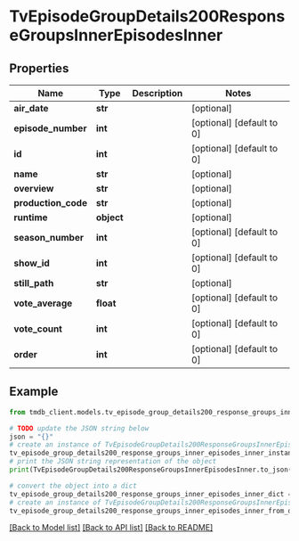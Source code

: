 # TvEpisodeGroupDetails200ResponseGroupsInnerEpisodesInner


## Properties

Name | Type | Description | Notes
------------ | ------------- | ------------- | -------------
**air_date** | **str** |  | [optional] 
**episode_number** | **int** |  | [optional] [default to 0]
**id** | **int** |  | [optional] [default to 0]
**name** | **str** |  | [optional] 
**overview** | **str** |  | [optional] 
**production_code** | **str** |  | [optional] 
**runtime** | **object** |  | [optional] 
**season_number** | **int** |  | [optional] [default to 0]
**show_id** | **int** |  | [optional] [default to 0]
**still_path** | **str** |  | [optional] 
**vote_average** | **float** |  | [optional] [default to 0]
**vote_count** | **int** |  | [optional] [default to 0]
**order** | **int** |  | [optional] [default to 0]

## Example

```python
from tmdb_client.models.tv_episode_group_details200_response_groups_inner_episodes_inner import TvEpisodeGroupDetails200ResponseGroupsInnerEpisodesInner

# TODO update the JSON string below
json = "{}"
# create an instance of TvEpisodeGroupDetails200ResponseGroupsInnerEpisodesInner from a JSON string
tv_episode_group_details200_response_groups_inner_episodes_inner_instance = TvEpisodeGroupDetails200ResponseGroupsInnerEpisodesInner.from_json(json)
# print the JSON string representation of the object
print(TvEpisodeGroupDetails200ResponseGroupsInnerEpisodesInner.to_json())

# convert the object into a dict
tv_episode_group_details200_response_groups_inner_episodes_inner_dict = tv_episode_group_details200_response_groups_inner_episodes_inner_instance.to_dict()
# create an instance of TvEpisodeGroupDetails200ResponseGroupsInnerEpisodesInner from a dict
tv_episode_group_details200_response_groups_inner_episodes_inner_from_dict = TvEpisodeGroupDetails200ResponseGroupsInnerEpisodesInner.from_dict(tv_episode_group_details200_response_groups_inner_episodes_inner_dict)
```
[[Back to Model list]](../README.md#documentation-for-models) [[Back to API list]](../README.md#documentation-for-api-endpoints) [[Back to README]](../README.md)


